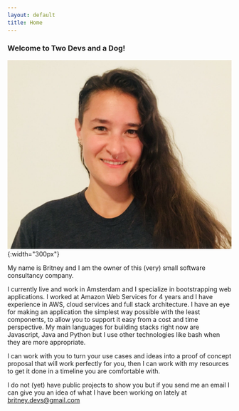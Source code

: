 ```yaml
---
layout: default
title: Home
---
```


<h3>Welcome to Two Devs and a Dog!</h3>

![Headshot](/assets/headshot.JPG){:width="300px"}

My name is Britney and I am the owner of this (very) small software consultancy company.

I currently live and work in Amsterdam and I specialize in bootstrapping web applications.  I worked at 
Amazon Web Services for 4 years and I have experience in AWS, cloud services and full stack architecture.  I have an eye for making an application the simplest way possible with the least components, to allow you to support it easy from a cost and time perspective.  My main languages for building stacks right now are Javascript, Java and Python but I use other technologies like bash when they are more appropriate.

I can work with you to turn your use cases and ideas into a proof of concept proposal that will work perfectly for you, then I can work with my resources to get it done in a timeline you are comfortable with.

I do not (yet) have public projects to show you but if you send me an email I can give you an idea of what I have been working on lately at <a href="mailto:britney.devs@gmail.com">britney.devs@gmail.com</a>